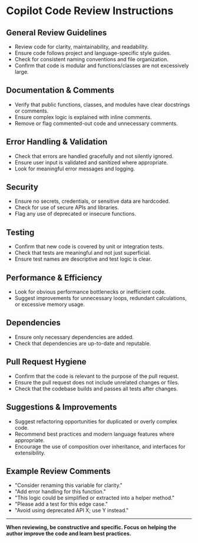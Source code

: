 # Copilot Code Review Instructions

## General Review Guidelines

- Review code for clarity, maintainability, and readability.
- Ensure code follows project and language-specific style guides.
- Check for consistent naming conventions and file organization.
- Confirm that code is modular and functions/classes are not excessively large.

## Documentation & Comments

- Verify that public functions, classes, and modules have clear docstrings or comments.
- Ensure complex logic is explained with inline comments.
- Remove or flag commented-out code and unnecessary comments.

## Error Handling & Validation

- Check that errors are handled gracefully and not silently ignored.
- Ensure user input is validated and sanitized where appropriate.
- Look for meaningful error messages and logging.

## Security

- Ensure no secrets, credentials, or sensitive data are hardcoded.
- Check for use of secure APIs and libraries.
- Flag any use of deprecated or insecure functions.

## Testing

- Confirm that new code is covered by unit or integration tests.
- Check that tests are meaningful and not just superficial.
- Ensure test names are descriptive and test logic is clear.

## Performance & Efficiency

- Look for obvious performance bottlenecks or inefficient code.
- Suggest improvements for unnecessary loops, redundant calculations, or excessive memory usage.

## Dependencies

- Ensure only necessary dependencies are added.
- Check that dependencies are up-to-date and reputable.

## Pull Request Hygiene

- Confirm that the code is relevant to the purpose of the pull request.
- Ensure the pull request does not include unrelated changes or files.
- Check that the codebase builds and passes all tests after changes.

## Suggestions & Improvements

- Suggest refactoring opportunities for duplicated or overly complex code.
- Recommend best practices and modern language features where appropriate.
- Encourage the use of composition over inheritance, and interfaces for extensibility.

## Example Review Comments

- "Consider renaming this variable for clarity."
- "Add error handling for this function."
- "This logic could be simplified or extracted into a helper method."
- "Please add a test for this edge case."
- "Avoid using deprecated API X; use Y instead."

---

**When reviewing, be constructive and specific. Focus on helping the author improve the code and learn best practices.**
